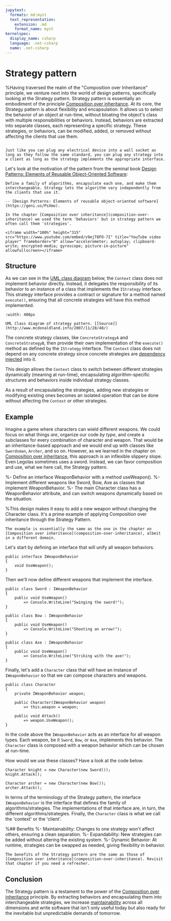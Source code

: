```yaml
---
jupytext:
  formats: md:myst
  text_representation:
    extension: .md
    format_name: myst
kernelspec:
  display_name: csharp
  language: .net-csharp
  name: .net-csharp
---
```


# Strategy pattern

%Having traversed the realm of the "Composition over Inheritance" principle, we venture next into the world of design patterns, specifically looking at the Strategy pattern.
Strategy pattern is essentially an embodiment of the principle [Composition over inheritance](composition-over-inheritance).
At its core, the Strategy pattern is about flexibility and encapsulation.
It allows us to select the behavior of an object at run-time, without bloating the object's class with multiple responsibilities or behaviors. Instead, behaviors are extracted into separate classes, each representing a specific strategy.
These strategies, or behaviors, can be modified, added, or removed without affecting the clients that use them.

```{figure} https://cdn.discordapp.com/attachments/1118630713084870736/1142016297459257405/chrokh_wall_socket_simple_flat_illustration_e644dd14-e4e6-48ad-b531-5917f28d1ce3.png

Just like you can plug any electrical device into a wall socket as long as they follow the same standard, you can plug any strategy into a client as long as the strategy implements the appropriate interface.
```

Let's look at the motivation of the pattern from the seminal book [Design Patterns: Elements of Reusable Object-Oriented Software](https://geni.us/PsXmo):

```{epigraph}
Define a family of algorithms, encapsulate each one, and make them interchangeable. Strategy lets the algorithm vary independently from the clients that use it.

-- [Design Patterns: Elements of reusable object-oriented software](https://geni.us/PsXmo).
```

```{note}
In the chapter [Composition over inheritance](composition-over-inheritance) we used the term 'behaviors' but in strategy pattern we often call them 'strategies'.
```

```{admonition} Video lecture
<iframe width="100%" height="315" src="https://www.youtube.com/embed/v9ejT8FO-7I" title="YouTube video player" frameborder="0" allow="accelerometer; autoplay; clipboard-write; encrypted-media; gyroscope; picture-in-picture" allowfullscreen></iframe>
```

## Structure

As we can see in the [UML class diagram](uml-class-diagrams) below, the `Context` class does not implement behavior directly. Instead, it delegates the responsibility of its behavior to an instance of a class that implements the `IStrategy` interface. This strategy interface provides a contract or signature for a method named `execute()`, ensuring that all concrete strategies will have this method implemented.

```{figure} https://upload.wikimedia.org/wikipedia/commons/3/39/Strategy_Pattern_in_UML.png
:width: 400px

UML Class diagram of strategy pattern. [[Source]](http://www.mcdonaldland.info/2007/11/28/40/)
```

The concrete strategy classes, like `ConcreteStrategyA` and `ConcreteStrategyB`, then provide their own implementation of the `execute()` method as defined by the `IStrategy` interface.
The `Context` class does not depend on any concrete strategy since concrete strategies are [dependency injected](dependency-injection) into it.

This design allows the `Context` class to switch between different strategies dynamically (meaning at run-time), encapsulating algorithm-specific structures and behaviors inside individual strategy classes.

As a result of encapsulating the strategies, adding new strategies or modifying existing ones becomes an isolated operation that can be done without affecting the `Context` or other strategies.


## Example

Imagine a game where characters can wield different weapons.
We could focus on what things *are*, organize our code *by type*, and create a subclasses for every combination of character and weapon.
That would be an inheritance-based approach and we would end up with classes like `Swordsman`, `Archer`, and so on.
However, as we learned in the chapter on [Composition over inheritance](composition-over-inheritance), this approach is an inflexible slippery slope.
Even Legolas sometimes uses a sword.
Instead, we can favor composition and use, what we here call, the Strategy pattern.

%- Define an interface WeaponBehavior with a method useWeapon().
%- Implement different weapons like Sword, Bow, Axe as classes that implement WeaponBehavior.
%- The main Character class has a WeaponBehavior attribute, and can switch weapons dynamically based on the situation.

%This design makes it easy to add a new weapon without changing the Character class. It's a prime example of applying Composition over inheritance through the Strategy Pattern.

```{note}
The example is essentially the same as the one in the chapter on [Composition over inheritance](composition-over-inheritance), albeit in a different domain.
```

Let's start by defining an interface that will unify all weapon behaviors.

```{code-cell}
public interface IWeaponBehavior
{
    void UseWeapon();
}
```

Then we'll now define different weapons that implement the interface.

```{code-cell}
public class Sword : IWeaponBehavior
{
    public void UseWeapon()
        => Console.WriteLine("Swinging the sword!");
}
```

```{code-cell}
public class Bow : IWeaponBehavior
{
    public void UseWeapon()
        => Console.WriteLine("Shooting an arrow!");
}
```

```{code-cell}
public class Axe : IWeaponBehavior
{
    public void UseWeapon()
        => Console.WriteLine("Striking with the axe!");
}
```

Finally, let's add a `Character` class that will have an instance of `IWeaponBehavior` so that we can compose characters and weapons.

```{code-cell}
public class Character
{
    private IWeaponBehavior weapon;

    public Character(IWeaponBehavior weapon)
        => this.weapon = weapon;

    public void Attack()
        => weapon.UseWeapon();
}
```

In the code above the `IWeaponBehavior` acts as an interface for all weapon types. Each weapon, be it `Sword`, `Bow`, or `Axe`, implements this behavior. The `Character` class is composed with a weapon behavior which can be chosen at run-time.

How would we use these classes?
Have a look at the code below.

```{code-cell}
Character knight = new Character(new Sword());
knight.Attack();
```

```{code-cell}
Character archer = new Character(new Bow());
archer.Attack();
```

In terms of the terminology of the Strategy pattern, the interface `IWeaponBehavior` is the interface that defines the family of algorithms/strategies. The implementations of that interface are, in turn, the different algorithms/strategies.
Finally, the `Character` class is what we call the 'context' or the 'client'.

%## Benefits
%- Maintainability: Changes to one strategy won't affect others, ensuring a clean separation.
%- Expandability: New strategies can be added without altering the existing system.
%- Dynamic Behavior: At runtime, strategies can be swapped as needed, giving flexibility in behavior.

```{note}
The benefits of the Strategy pattern are the same as those of [Composition over inheritance](composition-over-inheritance). Revisit that chapter if you need a refresher.
```


## Conclusion

The Strategy pattern is a testament to the power of the [Composition over inheritance](composition-over-inheritance) principle. By extracting behaviors and encapsulating them into interchangeable strategies, we increase [maintainability](maintainability) across all dimensions and write software that isn't only useful today but also ready for the inevitable but unpredictable demands of tomorrow.

